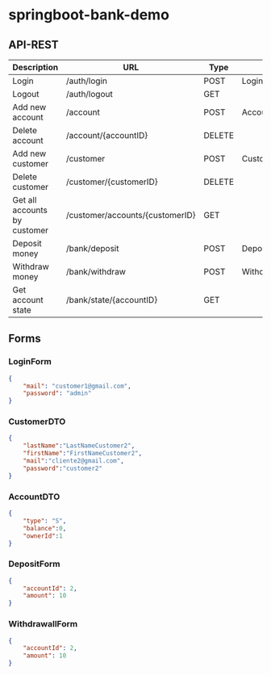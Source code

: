 # springboot-bank-demo
## API-REST

| Description                  | URL                             | Type   | Input            | Security      |
| ---------------------------- | ------------------------------- | ------ | ---------------- | ------------- | 
| Login                        | /auth/login                     | POST   | LoginForm        | Any user      |
| Logout                       | /auth/logout                    | GET    |                  | Any User      |
| Add new account              | /account                        | POST   | AccountDTO       | Any User      |
| Delete account               | /account/{accountID}            | DELETE |                  | Any User      |
| Add new customer             | /customer                       | POST   | CustomerDTO      | Any User      |
| Delete customer              | /customer/{customerID}          | DELETE |                  | Any User      |
| Get all accounts by customer | /customer/accounts/{customerID} | GET    |                  | Any User      |
| Deposit money                | /bank/deposit                   | POST   | DepositForm      | LoggedIn User |
| Withdraw money               | /bank/withdraw                  | POST   | WithdrawallForm  | LoggedIn User |
| Get account state            | /bank/state/{accountID}         | GET    |                  | LoggedIn User |

## Forms
### LoginForm
```json
{
	"mail": "customer1@gmail.com",
	"password": "admin"
}
```
### CustomerDTO
```json
{
    "lastName":"LastNameCustomer2",
    "firstName":"FirstNameCustomer2",
    "mail":"cliente2@gmail.com",
    "password":"customer2"
}
```
### AccountDTO
```json
{
	"type": "S",
	"balance":0,
	"ownerId":1
}
```
### DepositForm
```json
{
	"accountId": 2,
	"amount": 10
}
```
### WithdrawallForm
```json
{
	"accountId": 2,
	"amount": 10
}
```
